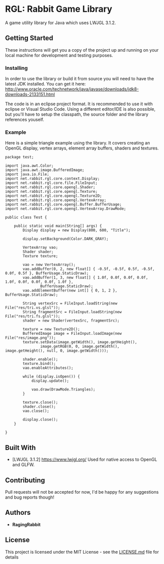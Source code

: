 # RGL: Rabbit Game Library

A game utility library for Java which uses LWJGL 3.1.2.

## Getting Started

These instructions will get you a copy of the project up and running on your local machine for development and testing purposes.

### Installing

In order to use the library or build it from source you will need to have the latest JDK installed.
You can get it here:
http://www.oracle.com/technetwork/java/javase/downloads/jdk8-downloads-2133151.html

The code is in an eclipse project format. It is recommended to use it with eclipse or Visual Studio Code.
Using a different editor/IDE is also possible, but you'll have to setup the classpath, the source folder and the library references youself.

### Example

Here is a simple triangle example using the library. It covers creating an OpenGL display, vertex arrays, element array buffers, shaders and textures.

```
package test;

import java.awt.Color;
import java.awt.image.BufferedImage;
import java.io.File;
import net.rabbit.rgl.core.context.Display;
import net.rabbit.rgl.core.file.FileInput;
import net.rabbit.rgl.core.opengl.Shader;
import net.rabbit.rgl.core.opengl.Texture;
import net.rabbit.rgl.core.opengl.Texture2D;
import net.rabbit.rgl.core.opengl.VertexArray;
import net.rabbit.rgl.core.opengl.Buffer.BufferUsage;
import net.rabbit.rgl.core.opengl.VertexArray.DrawMode;

public class Test {

    public static void main(String[] args) {
		Display display = new Display(800, 600, "Title");

		display.setBackground(Color.DARK_GRAY);

		VertexArray vao;
		Shader shader;
		Texture texture;

		vao = new VertexArray();
		vao.addBuffer(0, 2, new float[] { -0.5f, -0.5f, 0.5f, -0.5f, 0.0f, 0.5f }, BufferUsage.StaticDraw);
		vao.addBuffer(1, 3, new float[] { 1.0f, 0.0f, 0.0f, 0.0f, 1.0f, 0.0f, 0.0f, 0.0f, 1.0f },
				BufferUsage.StaticDraw);
		vao.addElementBuffer(new int[] { 0, 1, 2 }, BufferUsage.StaticDraw);

		String vertexSrc = FileInput.loadString(new File("res/tri.vs.glsl"));
		String fragmentSrc = FileInput.loadString(new File("res/tri.fs.glsl"));
		shader = new Shader(vertexSrc, fragmentSrc);

		texture = new Texture2D();
		BufferedImage image = FileInput.loadImage(new File("res/image.png"));
		texture.setData(image.getWidth(), image.getHeight(),
				image.getRGB(0, 0, image.getWidth(), image.getHeight(), null, 0, image.getWidth()));

		shader.enable();
		texture.bind();
		vao.enableAttributes();

		while (display.isOpen()) {
			display.update();

			vao.draw(DrawMode.Triangles);
		}

		texture.close();
		shader.close();
		vao.close();

		display.close();
	}

}
```

## Built With

* [LWJGL 3.1.2] https://www.lwjgl.org/ Used for native access to OpenGL and GLFW.

## Contributing

Pull requests will not be accepted for now, I'd be happy for any suggestions and bug reports though!

## Authors

* **RagingRabbit**

## License

This project is licensed under the MIT License - see the [LICENSE.md](LICENSE.md) file for details
